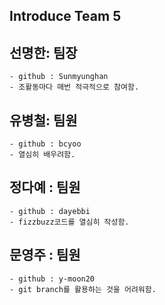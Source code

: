 ## Introduce Team 5 

## 선명한: 팀장
    - github : Sunmyunghan
    - 조활동마다 매번 적극적으로 참여함.
  
## 유병철: 팀원
    - github : bcyoo
    - 열심히 배우려함.

## 정다예 : 팀원
    - github : dayebbi
    - fizzbuzz코드를 열심히 작성함.

## 문영주 : 팀원
    - github : y-moon20
    - git branch를 활용하는 것을 어려워함.
